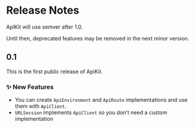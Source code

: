 # Release Notes

ApiKit will use semver after 1.0. 

Until then, deprecated features may be removed in the next minor version.



## 0.1

This is the first public release of ApiKit.

### ✨ New Features

* You can create `ApiEnvironment` and `ApiRoute` implementations and use them with `ApiClient`.
* `URLSession` implements `ApiClient` so you don't need a custom implementation
